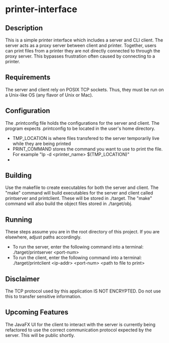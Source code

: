 # printer-interface

## Description
This is a simple printer interface which includes a server and CLI client. The server acts as a proxy server between client and printer. Together, users can print files from a printer they are not directly connected to through the proxy server. This bypasses frustration often caused by connecting to a printer.

## Requirements
The server and client rely on POSIX TCP sockets. Thus, they must be run on a Unix-like OS (any flavor of Unix or Mac).

## Configuration
The .printconfig file holds the configurations for the server and client. The program expects .printconfig to be located in the user's home directory.
- TMP_LOCATION is where files transfered to the server temporarily live while they are being printed
- PRINT_COMMAND stores the command you want to use to print the file. For example "lp -d \<printer_name\> $(TMP_LOCATION)"
- 
## Building
Use the makefile to create executables for both the server and client. The "make" command will build executables for the server and client called printserver and printclient. These will be stored in ./target. The "make" command will also build the object files stored in ./target/obj.

## Running
These steps assume you are in the root directory of this project. If you are elsewhere, adjust paths accordingly.
- To run the server, enter the following command into a terminal: ./target/printserver \<port-num\>
- To run the client, enter the following command into a terminal: ./target/printclient \<ip-addr\> \<port-num\> \<path to file to print\>

## Disclaimer
The TCP protocol used by this application IS NOT ENCRYPTED. Do not use this to transfer sensitive information.

## Upcoming Features
The JavaFX UI for the client to interact with the server is currently being refactored to use the correct communication protocol expected by the server. This will be public shortly.
